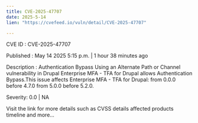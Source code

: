 ```yaml
---
title: CVE-2025-47707
date: 2025-5-14
lien: "https://cvefeed.io/vuln/detail/CVE-2025-47707"

---
```


CVE ID : CVE-2025-47707

Published :  May 14
2025
5:15 p.m. | 1 hour
38 minutes ago

Description : Authentication Bypass Using an Alternate Path or Channel vulnerability in Drupal Enterprise MFA - TFA for Drupal allows Authentication Bypass.This issue affects Enterprise MFA - TFA for Drupal: from 0.0.0 before 4.7.0
from 5.0.0 before 5.2.0.

Severity: 0.0 | NA

Visit the link for more details
such as CVSS details
affected products
timeline
and more...
